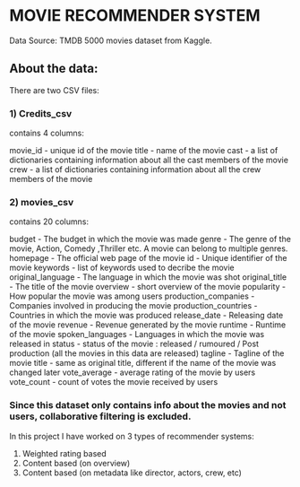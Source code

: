 # MOVIE RECOMMENDER SYSTEM
Data Source: TMDB 5000 movies dataset from Kaggle.

## About the data:
There are two CSV files:

### 1) Credits_csv
contains 4 columns:

  movie_id - unique id of the movie
  title - name of the movie
  cast - a list of dictionaries containing information about all the cast members of the movie
  crew - a list of dictionaries containing information about all the crew members of the movie

### 2) movies_csv
contains 20 columns:

  budget - The budget in which the movie was made
  genre - The genre of the movie, Action, Comedy ,Thriller etc. A movie can belong to multiple genres.
  homepage - The official web page of the movie
  id - Unique identifier of the movie
  keywords - list of keywords used to decribe the movie
  original_language - The language in which the movie was shot
  original_title - The title of the movie
  overview - short overview of the movie
  popularity - How popular the movie was among users
  production_companies - Companies involved in producing the movie
  production_countries - Countries in which the movie was produced
  release_date - Releasing date of the movie
  revenue - Revenue generated by the movie
  runtime - Runtime of the movie
  spoken_languages - Languages in which the movie was released in
  status - status of the movie : released / rumoured / Post production (all the movies in this data are released)
  tagline - Tagline of the movie
  title - same as original title, different if the name of the movie was changed later
  vote_average - average rating of the movie by users
  vote_count - count of votes the movie received by users

### Since this dataset only contains info about the movies and not users, collaborative filtering is excluded.

In this project I have worked on 3 types of recommender systems:
  1) Weighted rating based
  2) Content based (on overview)
  3) Content based (on metadata like director, actors, crew, etc)

